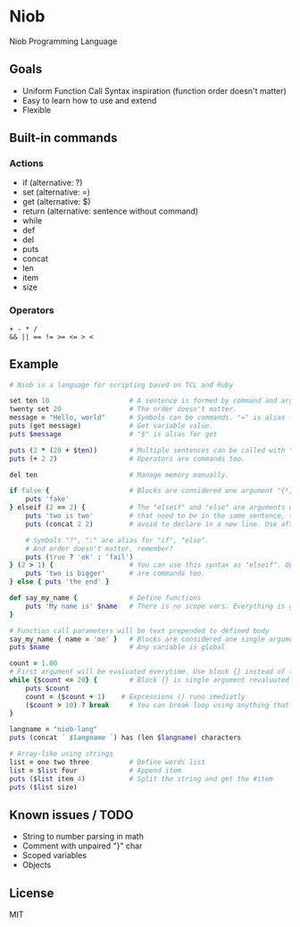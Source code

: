 # Niob
Niob Programming Language

## Goals
- Uniform Function Call Syntax inspiration (function order doesn't matter)
- Easy to learn how to use and extend
- Flexible

## Built-in commands
### Actions
- if (alternative: ?)
- set (alternative: =)
- get (alternative: $)
- return (alternative: sentence without command)
- while
- def
- del
- puts
- concat
- len
- item
- size

### Operators
```
+ - * /
&& || == != >= <= > <
```

## Example
```ruby
# Niob is a language for scripting based on TCL and Ruby

set ten 10                    # A sentence is formed by command and arguments.
twenty set 20                 # The order doesn't matter.
message = "Hello, world"      # Symbols can be commands. "=" is alias for "set".
puts (get message)            # Get variable value.
puts $message                 # "$" is alias for get

puts (2 * (20 + $ten))        # Multiple sentences can be called with "( )".
puts (+ 2 2)                  # Operators are commands too.

del ten                       # Manage memory manually.

if false {                    # Blocks are considered one argument "{*}".
    puts 'fake'
} elseif (2 == 2) {           # The "elseif" and "else" are arguments of "if"
    puts 'two is two'         # that need to be in the same sentence, so
    puts (concat 2 2)         # avoid to declare in a new line. Use after "{}".

    # Symbols "?", ":" are alias for "if", "else".
    # And order doesn't matter, remember?
    puts (true ? 'ok' : 'fail')   
} (2 > 1) {                   # You can use this syntax as "elseif". Operators
    puts 'two is bigger'      # are commands too.
} else { puts 'the end' }    

def say_my_name {             # Define functions
    puts 'My name is' $name   # There is no scope vars. Everything is global
}

# Function call parameters will be text prepended to defined body
say_my_name { name = 'me' }   # Blocks are considered one single argument.
puts $name                    # Any variable is global

count = 1.00
# First argument will be evaluated everytime. Use block {} instead of ()
while {$count <= 20} {        # Block {} is single argument revaluated everytime
    puts $count
    count = ($count + 1)    # Expressions () runs imediatly
    ($count > 10) ? break     # You can break loop using anything that returns
}

langname = "niob-lang"
puts (concat ` $langname `) has (len $langname) characters

# Array-like using strings
list = one two three          # Define words list
list = $list four             # Append item
puts ($list item 4)           # Split the string and get the #item
puts ($list size)
```

## Known issues / TODO
- String to number parsing in math
- Comment with unpaired "}" char
- Scoped variables
- Objects

## License
MIT
